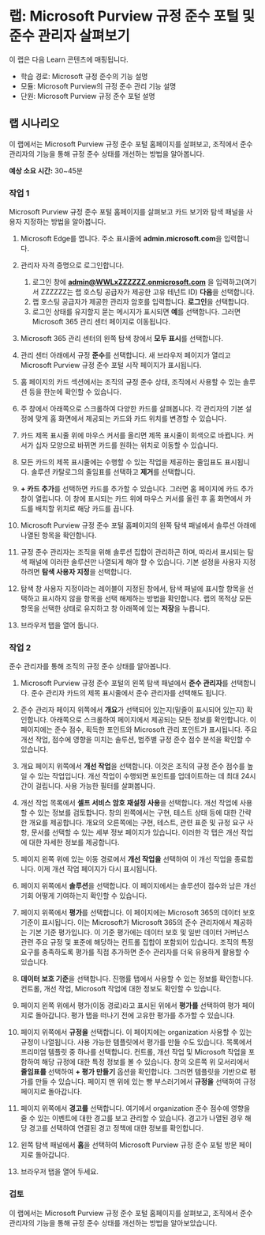 <!---
---
랩: 제목: ‘Microsoft Purview 규정 준수 포털 및 준수 관리자 탐색하기’ 학습 경로/모듈/단원: ‘학습 경로: Microsoft 규정 준수 기능 설명, 모듈 2: Microsoft Purview의 규정 준수 관리 기능에 대해 설명, 단원 2: Microsoft Purview 규정 준수 포털 설명’
---
--->

# 랩: Microsoft Purview 규정 준수 포털 및 준수 관리자 살펴보기

이 랩은 다음 Learn 콘텐츠에 매핑됩니다.

- 학습 경로: Microsoft 규정 준수의 기능 설명
- 모듈: Microsoft Purview의 규정 준수 관리 기능 설명
- 단원: Microsoft Purview 규정 준수 포털 설명

## 랩 시나리오

이 랩에서는 Microsoft Purview 규정 준수 포털 홈페이지를 살펴보고, 조직에서 준수 관리자의 기능을 통해 규정 준수 상태를 개선하는 방법을 알아봅니다.

**예상 소요 시간:** 30~45분

### 작업 1

Microsoft Purview 규정 준수 포털 홈페이지를 살펴보고 카드 보기와 탐색 패널을 사용자 지정하는 방법을 알아봅니다.

1. Microsoft Edge를 엽니다. 주소 표시줄에 **admin.microsoft.com**을 입력합니다.
1. 관리자 자격 증명으로 로그인합니다.
    1. 로그인 창에 **admin@WWLxZZZZZZ.onmicrosoft.com** 을 입력하고(여기서 ZZZZZZ는 랩 호스팅 공급자가 제공한 고유 테넌트 ID) **다음**을 선택합니다.
    1. 랩 호스팅 공급자가 제공한 관리자 암호를 입력합니다. **로그인**을 선택합니다.
    1. 로그인 상태를 유지할지 묻는 메시지가 표시되면 **예**를 선택합니다. 그러면 Microsoft 365 관리 센터 페이지로 이동됩니다.

1. Microsoft 365 관리 센터의 왼쪽 탐색 창에서 **모두 표시**를 선택합니다.

1. 관리 센터 아래에서 규정 **준수**를 선택합니다.  새 브라우저 페이지가 열리고 Microsoft Purview 규정 준수 포털 시작 페이지가 표시됩니다.  

1. 홈 페이지의 카드 섹션에서는 조직의 규정 준수 상태, 조직에서 사용할 수 있는 솔루션 등을 한눈에 확인할 수 있습니다.

1. 주 창에서 아래쪽으로 스크롤하여 다양한 카드를 살펴봅니다. 각 관리자의 기본 설정에 맞게 홈 화면에서 제공되는 카드와 카드 위치를 변경할 수 있습니다.  

1. 카드 제목 표시줄 위에 마우스 커서를 올리면 제목 표시줄이 회색으로 바뀝니다.  커서가 십자 모양으로 바뀌면 카드를 원하는 위치로 이동할 수 있습니다.

1. 모든 카드의 제목 표시줄에는 수행할 수 있는 작업을 제공하는 줄임표도 표시됩니다.  솔루션 카탈로그의 줄임표를 선택하고 **제거**를 선택합니다.

1. **+ 카드 추가**를 선택하면 카드를 추가할 수 있습니다.  그러면 홈 페이지에 카드 추가 창이 열립니다.  이 창에 표시되는 카드 위에 마우스 커서를 올린 후 홈 화면에서 카드를 배치할 위치로 해당 카드를 끕니다.

1. Microsoft Purview 규정 준수 포털 홈페이지의 왼쪽 탐색 패널에서 솔루션 아래에 나열된 항목을 확인합니다.  

1. 규정 준수 관리자는 조직을 위해 솔루션 집합이 관리하곤 하며, 따라서 표시되는 탐색 패널에 이러한 솔루션만 나열되게 해야 할 수 있습니다. 기본 설정을 사용자 지정하려면 **탐색 사용자 지정**을 선택합니다.  

1. 탐색 창 사용자 지정이라는 레이블이 지정된 창에서, 탐색 패널에 표시할 항목을 선택하고 표시하지 않을 항목을 선택 해제하는 방법을 확인합니다. 랩의 목적상 모든 항목을 선택한 상태로 유지하고 창 아래쪽에 있는 **저장**을 누릅니다.  

1. 브라우저 탭을 열어 둡니다.

### 작업 2

준수 관리자를 통해 조직의 규정 준수 상태를 알아봅니다.

1. Microsoft Purview 규정 준수 포털의 왼쪽 탐색 패널에서 **준수 관리자**를 선택합니다.  준수 관리자 카드의 제목 표시줄에서 준수 관리자를 선택해도 됩니다.

1. 준수 관리자 페이지 위쪽에서 **개요**가 선택되어 있는지(밑줄이 표시되어 있는지) 확인합니다. 아래쪽으로 스크롤하여 페이지에서 제공되는 모든 정보를 확인합니다.  이 페이지에는 준수 점수, 획득한 포인트와 Microsoft 관리 포인트가 표시됩니다.   주요 개선 작업, 점수에 영향을 미치는 솔루션, 범주별 규정 준수 점수 분석을 확인할 수 있습니다.

1. 개요 페이지 위쪽에서 **개선 작업**을 선택합니다.  이것은 조직의 규정 준수 점수를 높일 수 있는 작업입니다. 개선 작업이 수행되면 포인트를 업데이트하는 데 최대 24시간이 걸립니다.  사용 가능한 필터를 살펴봅니다.

1. 개선 작업 목록에서 **셀프 서비스 암호 재설정 사용**을 선택합니다.  개선 작업에 사용할 수 있는 정보를 검토합니다.  창의 왼쪽에서는 구현, 테스트 상태 등에 대한 간략한 개요를 제공합니다. 개요의 오른쪽에는 구현, 테스트, 관련 표준 및 규정 요구 사항, 문서를 선택할 수 있는 세부 정보 페이지가 있습니다. 이러한 각 탭은 개선 작업에 대한 자세한 정보를 제공합니다.

1. 페이지 왼쪽 위에 있는 이동 경로에서 **개선 작업을** 선택하여 이 개선 작업을 종료합니다.  이제 개선 작업 페이지가 다시 표시됩니다.

1. 페이지 위쪽에서 **솔루션**을 선택합니다. 이 페이지에서는 솔루션이 점수와 남은 개선 기회 어떻게 기여하는지 확인할 수 있습니다.

1. 페이지 위쪽에서 **평가**를 선택합니다. 이 페이지에는 Microsoft 365의 데이터 보호 기준이 표시됩니다.  이는 Microsoft가 Microsoft 365의 준수 관리자에서 제공하는 기본 기준 평가입니다.  이 기준 평가에는 데이터 보호 및 일반 데이터 거버넌스 관련 주요 규정 및 표준에 해당하는 컨트롤 집합이 포함되어 있습니다. 조직의 특정 요구를 충족하도록 평가를 직접 추가하면 준수 관리자를 더욱 유용하게 활용할 수 있습니다.

1. **데이터 보호 기준**을 선택합니다.  진행률 탭에서 사용할 수 있는 정보를 확인합니다. 컨트롤, 개선 작업, Microsoft 작업에 대한 정보도 확인할 수 있습니다.  

1. 페이지 왼쪽 위에서 평가(이동 경로)라고 표시된 위에서 **평가를** 선택하여 평가 페이지로 돌아갑니다.  평가 탭을 떠나기 전에 고유한 평가를 추가할 수 있습니다.

1. 페이지 위쪽에서 **규정을** 선택합니다.  이 페이지에는 organization 사용할 수 있는 규정이 나열됩니다. 사용 가능한 템플릿에서 평가를 만들 수도 있습니다.  목록에서 프리미엄 템플릿 중 하나를 선택합니다.  컨트롤, 개선 작업 및 Microsoft 작업을 포함하여 해당 규정에 대한 특정 정보를 볼 수 있습니다.  창의 오른쪽 위 모서리에서 **줄임표를** 선택하여 **+ 평가 만들기** 옵션을 확인합니다. 그러면 템플릿을 기반으로 평가를 만들 수 있습니다.  페이지 맨 위에 있는 빵 부스러기에서 **규정을** 선택하여 규정 페이지로 돌아갑니다.

1. 페이지 위쪽에서 **경고를** 선택합니다.   여기에서 organization 준수 점수에 영향을 줄 수 있는 이벤트에 대한 경고를 보고 관리할 수 있습니다.  경고가 나열된 경우 해당 경고를 선택하여 연결된 경고 정책에 대한 정보를 확인합니다.

1. 왼쪽 탐색 패널에서 **홈**을 선택하여 Microsoft Purview 규정 준수 포털 방문 페이지로 돌아갑니다.

1. 브라우저 탭을 열어 두세요.

### 검토

이 랩에서는 Microsoft Purview 규정 준수 포털 홈페이지를 살펴보고, 조직에서 준수 관리자의 기능을 통해 규정 준수 상태를 개선하는 방법을 알아보았습니다.
